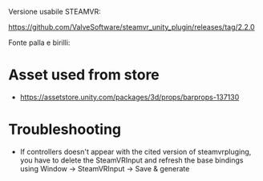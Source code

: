 Versione usabile STEAMVR:

https://github.com/ValveSoftware/steamvr_unity_plugin/releases/tag/2.2.0


Fonte palla e birilli:

# Asset used from store

- https://assetstore.unity.com/packages/3d/props/barprops-137130


# Troubleshooting
- If controllers doesn't appear with the cited version of steamvrpluging, you have to delete the SteamVRInput and refresh the base bindings using Window -> SteamVRInput -> Save & generate